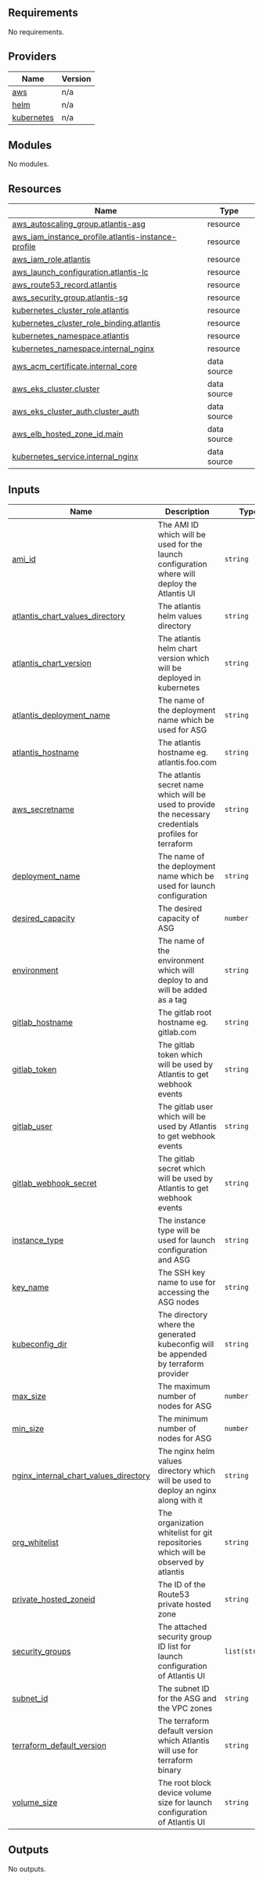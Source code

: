 ## Requirements

No requirements.

## Providers

| Name | Version |
|------|---------|
| <a name="provider_aws"></a> [aws](#provider\_aws) | n/a |
| <a name="provider_helm"></a> [helm](#provider\_helm) | n/a |
| <a name="provider_kubernetes"></a> [kubernetes](#provider\_kubernetes) | n/a |

## Modules

No modules.

## Resources

| Name | Type |
|------|------|
| [aws_autoscaling_group.atlantis-asg](https://registry.terraform.io/providers/hashicorp/aws/latest/docs/resources/autoscaling_group) | resource |
| [aws_iam_instance_profile.atlantis-instance-profile](https://registry.terraform.io/providers/hashicorp/aws/latest/docs/resources/iam_instance_profile) | resource |
| [aws_iam_role.atlantis](https://registry.terraform.io/providers/hashicorp/aws/latest/docs/resources/iam_role) | resource |
| [aws_launch_configuration.atlantis-lc](https://registry.terraform.io/providers/hashicorp/aws/latest/docs/resources/launch_configuration) | resource |
| [aws_route53_record.atlantis](https://registry.terraform.io/providers/hashicorp/aws/latest/docs/resources/route53_record) | resource |
| [aws_security_group.atlantis-sg](https://registry.terraform.io/providers/hashicorp/aws/latest/docs/resources/security_group) | resource |
| [kubernetes_cluster_role.atlantis](https://registry.terraform.io/providers/hashicorp/kubernetes/latest/docs/resources/cluster_role) | resource |
| [kubernetes_cluster_role_binding.atlantis](https://registry.terraform.io/providers/hashicorp/kubernetes/latest/docs/resources/cluster_role_binding) | resource |
| [kubernetes_namespace.atlantis](https://registry.terraform.io/providers/hashicorp/kubernetes/latest/docs/resources/namespace) | resource |
| [kubernetes_namespace.internal_nginx](https://registry.terraform.io/providers/hashicorp/kubernetes/latest/docs/resources/namespace) | resource |
| [aws_acm_certificate.internal_core](https://registry.terraform.io/providers/hashicorp/aws/latest/docs/data-sources/acm_certificate) | data source |
| [aws_eks_cluster.cluster](https://registry.terraform.io/providers/hashicorp/aws/latest/docs/data-sources/eks_cluster) | data source |
| [aws_eks_cluster_auth.cluster_auth](https://registry.terraform.io/providers/hashicorp/aws/latest/docs/data-sources/eks_cluster_auth) | data source |
| [aws_elb_hosted_zone_id.main](https://registry.terraform.io/providers/hashicorp/aws/latest/docs/data-sources/elb_hosted_zone_id) | data source |
| [kubernetes_service.internal_nginx](https://registry.terraform.io/providers/hashicorp/kubernetes/latest/docs/data-sources/service) | data source |

## Inputs

| Name | Description | Type | Default | Required |
|------|-------------|------|---------|:--------:|
| <a name="input_ami_id"></a> [ami\_id](#input\_ami\_id) | The AMI ID which will be used for the launch configuration where will deploy the Atlantis UI | `string` | n/a | yes |
| <a name="input_atlantis_chart_values_directory"></a> [atlantis\_chart\_values\_directory](#input\_atlantis\_chart\_values\_directory) | The atlantis helm values directory | `string` | n/a | yes |
| <a name="input_atlantis_chart_version"></a> [atlantis\_chart\_version](#input\_atlantis\_chart\_version) | The atlantis helm chart version which will be deployed in kubernetes | `string` | n/a | yes |
| <a name="input_atlantis_deployment_name"></a> [atlantis\_deployment\_name](#input\_atlantis\_deployment\_name) | The name of the deployment name which be used for ASG | `string` | n/a | yes |
| <a name="input_atlantis_hostname"></a> [atlantis\_hostname](#input\_atlantis\_hostname) | The atlantis hostname eg. atlantis.foo.com | `string` | n/a | yes |
| <a name="input_aws_secretname"></a> [aws\_secretname](#input\_aws\_secretname) | The atlantis secret name which will be used to provide the necessary credentials profiles for terraform | `string` | n/a | yes |
| <a name="input_deployment_name"></a> [deployment\_name](#input\_deployment\_name) | The name of the deployment name which be used for launch configuration | `string` | n/a | yes |
| <a name="input_desired_capacity"></a> [desired\_capacity](#input\_desired\_capacity) | The desired capacity of ASG | `number` | n/a | yes |
| <a name="input_environment"></a> [environment](#input\_environment) | The name of the environment which will deploy to and will be added as a tag | `string` | n/a | yes |
| <a name="input_gitlab_hostname"></a> [gitlab\_hostname](#input\_gitlab\_hostname) | The gitlab root hostname eg. gitlab.com | `string` | n/a | yes |
| <a name="input_gitlab_token"></a> [gitlab\_token](#input\_gitlab\_token) | The gitlab token which will be used by Atlantis to get webhook events | `string` | n/a | yes |
| <a name="input_gitlab_user"></a> [gitlab\_user](#input\_gitlab\_user) | The gitlab user which will be used by Atlantis to get webhook events | `string` | n/a | yes |
| <a name="input_gitlab_webhook_secret"></a> [gitlab\_webhook\_secret](#input\_gitlab\_webhook\_secret) | The gitlab secret which will be used by Atlantis to get webhook events | `string` | n/a | yes |
| <a name="input_instance_type"></a> [instance\_type](#input\_instance\_type) | The instance type will be used for launch configuration and ASG | `string` | n/a | yes |
| <a name="input_key_name"></a> [key\_name](#input\_key\_name) | The SSH key name to use for accessing the ASG nodes | `string` | n/a | yes |
| <a name="input_kubeconfig_dir"></a> [kubeconfig\_dir](#input\_kubeconfig\_dir) | The directory where the generated kubeconfig will be appended by terraform provider | `string` | n/a | yes |
| <a name="input_max_size"></a> [max\_size](#input\_max\_size) | The maximum number of nodes for ASG | `number` | n/a | yes |
| <a name="input_min_size"></a> [min\_size](#input\_min\_size) | The minimum number of nodes for ASG | `number` | n/a | yes |
| <a name="input_nginx_internal_chart_values_directory"></a> [nginx\_internal\_chart\_values\_directory](#input\_nginx\_internal\_chart\_values\_directory) | The nginx helm values directory which will be used to deploy an nginx along with it | `string` | n/a | yes |
| <a name="input_org_whitelist"></a> [org\_whitelist](#input\_org\_whitelist) | The organization whitelist for git repositories which will be observed by atlantis | `string` | n/a | yes |
| <a name="input_private_hosted_zoneid"></a> [private\_hosted\_zoneid](#input\_private\_hosted\_zoneid) | The ID of the Route53 private hosted zone | `string` | n/a | yes |
| <a name="input_security_groups"></a> [security\_groups](#input\_security\_groups) | The attached security group ID list for launch configuration of Atlantis UI | `list(string)` | n/a | yes |
| <a name="input_subnet_id"></a> [subnet\_id](#input\_subnet\_id) | The subnet ID for the ASG and the VPC zones | `string` | n/a | yes |
| <a name="input_terraform_default_version"></a> [terraform\_default\_version](#input\_terraform\_default\_version) | The terraform default version which Atlantis will use for terraform binary | `string` | n/a | yes |
| <a name="input_volume_size"></a> [volume\_size](#input\_volume\_size) | The root block device volume size for launch configuration of Atlantis UI | `string` | n/a | yes |

## Outputs

No outputs.
